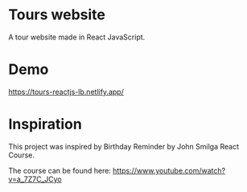 # Tours website

A tour website made in React JavaScript.

# Demo 

https://tours-reactjs-lb.netlify.app/

# Inspiration

This project was inspired by Birthday Reminder by John Smilga React Course.

The course can be found here: https://www.youtube.com/watch?v=a_7Z7C_JCyo
